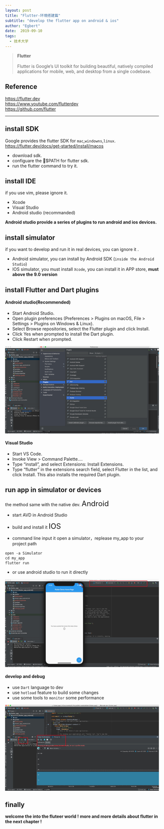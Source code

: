 ```yaml
---
layout: post
title: "Flutter-环境搭建篇"
subtitle: "develop the flutter app on android & ios"
author: "Egbert"
date:  2019-09-10
tags:
  - 技术大学
---
```


>__Flutter__<br/><br/> 
> Flutter is Google’s UI toolkit for building beautiful, natively compiled applications for mobile, web, and desktop from a single codebase.<br/>
> 

## Reference 
<https://flutter.dev><br/> 
<https://www.youtube.com/flutterdev><br/> 
<https://github.com/flutter><br/> 

--- 
## install SDK  
Google provides the flutter SDK for `mac`,`windowns`,`linux`.
https://flutter.dev/docs/get-started/install/macos

- download sdk.
- configuare the $PATH for flutter sdk.
- run the flutter command to try it.

## install IDE
if you use vim, please ignore it.
- Xcode 
- Visual Studio
- Android studio (recommanded)
  
__Android studio provide a series of plugins to run android and ios devices.__

## install simulator
if you want to develop and run it in real devices, you can ignore it .

- Android simulator, you can install by Android SDK (`inside the Android Studio`)
- IOS simulator, you must install `Xcode`, you can install it in APP store, __must above the 9.0 version__

## install Flutter and Dart plugins

#### Android studio(Recommended)
- Start Android Studio.
- Open plugin preferences (Preferences > Plugins on macOS, File > Settings > Plugins on Windows & Linux).
- Select Browse repositories, select the Flutter plugin and click Install.
- Click Yes when prompted to install the Dart plugin.
- Click Restart when prompted.
  
![](/img/in-post/post-flutter/flutter1.jpg)

#### Visual Studio
- Start VS Code.
- Invoke View > Command Palette….
- Type “install”, and select Extensions: Install Extensions.
- Type “flutter” in the extensions search field, select Flutter in the list, and click Install. This also installs the required Dart plugin.

## run app in simulator or devices

the method same with the native dev.
<font size=5> Android </font>
- start AVD in Android Studio
- build and install it 
<font size=5> IOS </font>

- command line input it open a simulator，replease my_app to your project path
  
```
open -a Simulator
cd my_app
flutter run
```

- or use android studio to run it directly
  
![](/img/in-post/post-flutter/flutter2.jpg)

#### develop and debug
- use `Dart` language to dev
- use `hotload` feature to build some changes
- use some tools to `monitor` some performance

![](/img/in-post/post-flutter/flutter3.jpg) 


## finally
__welcome the into the fluteer world !__
__more and more details about flutter in the next chapter !__
